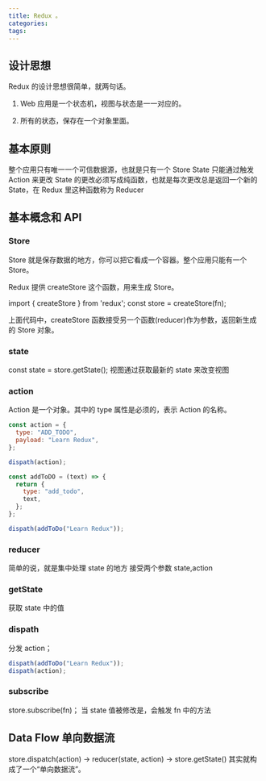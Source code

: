 ```yaml
---
title: Redux 。
categories:
tags:
---
```


## 设计思想

Redux 的设计思想很简单，就两句话。

1. Web 应用是一个状态机，视图与状态是一一对应的。

2. 所有的状态，保存在一个对象里面。

## 基本原则

整个应用只有唯一一个可信数据源，也就是只有一个 Store
State 只能通过触发 Action 来更改
State 的更改必须写成纯函数，也就是每次更改总是返回一个新的 State，在 Redux 里这种函数称为 Reducer

## 基本概念和 API

### Store

Store 就是保存数据的地方，你可以把它看成一个容器。整个应用只能有一个 Store。

Redux 提供 createStore 这个函数，用来生成 Store。

import { createStore } from 'redux';
const store = createStore(fn);

上面代码中，createStore 函数接受另一个函数(reducer)作为参数，返回新生成的 Store 对象。

### state

const state = store.getState();
视图通过获取最新的 state 来改变视图

### action

Action 是一个对象。其中的 type 属性是必须的，表示 Action 的名称。

```javascript
const action = {
  type: "ADD_TODO",
  payload: "Learn Redux",
};

dispath(action);

const addToDO = (text) => {
  return {
    type: "add_todo",
    text,
  };
};

dispath(addToDo("Learn Redux"));
```

### reducer

简单的说，就是集中处理 state 的地方
接受两个参数 state,action

### getState

获取 state 中的值

### dispath

分发 action；

```javascript
dispath(addToDo("Learn Redux"));
dispath(action);
```

### subscribe

store.subscribe(fn)；
当 state 值被修改是，会触发 fn 中的方法

## Data Flow 单向数据流

store.dispatch(action) -> reducer(state, action) -> store.getState() 其实就构成了一个“单向数据流”。
